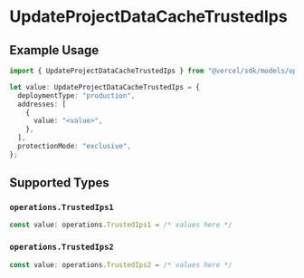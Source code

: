 # UpdateProjectDataCacheTrustedIps

## Example Usage

```typescript
import { UpdateProjectDataCacheTrustedIps } from "@vercel/sdk/models/operations/updateprojectdatacache.js";

let value: UpdateProjectDataCacheTrustedIps = {
  deploymentType: "production",
  addresses: [
    {
      value: "<value>",
    },
  ],
  protectionMode: "exclusive",
};
```

## Supported Types

### `operations.TrustedIps1`

```typescript
const value: operations.TrustedIps1 = /* values here */
```

### `operations.TrustedIps2`

```typescript
const value: operations.TrustedIps2 = /* values here */
```

